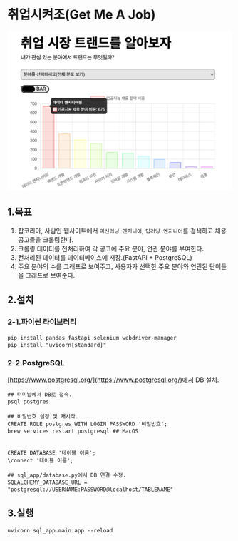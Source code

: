 # 취업시켜조(Get Me A Job)

![main img](./imgs/main.png)

## 1.목표

1. 잡코리아, 사람인 웹사이트에서 `머신러닝 엔지니어`, `딥러닝 엔지니어`를 검색하고 채용공고들을 크롤링한다.
2. 크롤링 데이터를 전처리하여 각 공고에 주요 분야, 연관 분야를 부여한다.
3. 전처리된 데이터를 데이터베이스에 저장.(FastAPI + PostgreSQL)
4. 주요 분야의 수를 그래프로 보여주고, 사용자가 선택한 주요 분야와 연관된 단어들을 그래프로 보여준다.

## 2.설치

### 2-1.파이썬 라이브러리

    pip install pandas fastapi selenium webdriver-manager
    pip install "uvicorn[standard]"

### 2-2.PostgreSQL

[https://www.postgresql.org/](https://www.postgresql.org/)에서 DB 설치.

    ## 터미널에서 DB로 접속.
    psql postgres

    ## 비밀번호 설정 및 재시작.
    CREATE ROLE postgres WITH LOGIN PASSWORD '비밀번호';
    brew services restart postgresql ## MacOS


    CREATE DATABASE '테이블 이름';
    \connect '테이블 이름';

    ## sql_app/database.py에서 DB 연결 수정.
    SQLALCHEMY_DATABASE_URL = "postgresql://USERNAME:PASSWORD@localhost/TABLENAME"

## 3.실행

    uvicorn sql_app.main:app --reload
